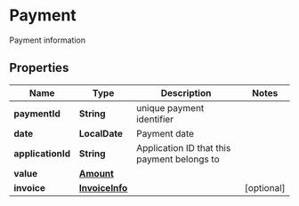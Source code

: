 

# Payment

Payment information

## Properties

| Name | Type | Description | Notes |
|------------ | ------------- | ------------- | -------------|
|**paymentId** | **String** | unique payment identifier |  |
|**date** | **LocalDate** | Payment date |  |
|**applicationId** | **String** | Application ID that this payment belongs to |  |
|**value** | [**Amount**](Amount.md) |  |  |
|**invoice** | [**InvoiceInfo**](InvoiceInfo.md) |  |  [optional] |



